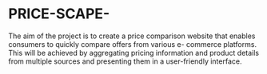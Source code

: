 # PRICE-SCAPE-
The aim of the project is to create a price comparison website that enables consumers to quickly compare offers from various e- commerce platforms. This will be achieved by aggregating pricing information and product details from multiple sources and presenting them in a user-friendly interface.
